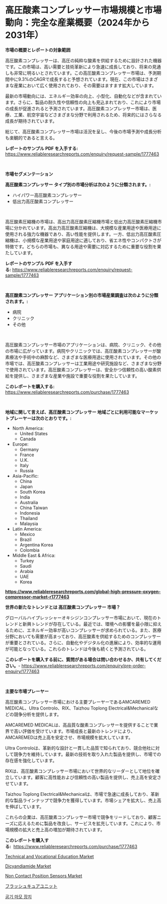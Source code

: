 <p><h1>高圧酸素コンプレッサー市場規模と市場動向：完全な産業概要（2024年から2031年）</h1></p><p><strong>市場の概要とレポートの対象範囲</strong></p>
<p><p>高圧酸素コンプレッサーは、高圧の純粋な酸素を供給するために設計された機器です。この市場は、高い需要と技術革新により急速に成長しており、将来の見通しも非常に明るいとされています。この高圧酸素コンプレッサー市場は、予測期間中に9.3%のCAGRで成長すると予想されています。現在、この市場はさまざまな産業において広く使用されており、その需要はますます拡大しています。</p><p>最新の市場動向には、エネルギー効率の向上、小型化、自動化などが含まれています。さらに、製品の耐久性や信頼性の向上も見込まれており、これにより市場の成長が促進されると予測されています。高圧酸素コンプレッサー市場は、医療、工業、航空宇宙などさまざまな分野で利用されるため、将来的にはさらなる成長が期待されています。</p><p>総じて、高圧酸素コンプレッサー市場は活況を呈し、今後の市場予測や成長分析も楽観的であると言える。</p></p>
<p><strong>レポートのサンプル PDF を入手する:</strong> <a href="https://www.reliableresearchreports.com/enquiry/request-sample/1777463">https://www.reliableresearchreports.com/enquiry/request-sample/1777463</a></p>
<p>&nbsp;</p>
<p><strong>市場セグメンテーション</strong></p>
<p><strong>高圧酸素コンプレッサー タイプ別の市場分析は次のように分類されます。:</strong></p>
<p><ul><li>ハイパワー高圧酸素コンプレッサー</li><li>低出力高圧酸素コンプレッサー</li></ul></p>
<p>&nbsp;</p>
<p><p>高圧酸素圧縮機の市場は、高出力高圧酸素圧縮機市場と低出力高圧酸素圧縮機市場に分かれています。高出力高圧酸素圧縮機は、大規模な産業用途や医療用途に使用される強力な機器であり、高い性能を提供します。一方、低出力高圧酸素圧縮機は、小規模な産業用途や家庭用途に適しており、省エネ性やコンパクトさが特徴です。どちらの市場も、異なる用途や需要に対応するために重要な役割を果たしています。</p></p>
<p><strong>レポートのサンプル PDF を入手する:</strong>&nbsp;<a href="https://www.reliableresearchreports.com/enquiry/request-sample/1777463">https://www.reliableresearchreports.com/enquiry/request-sample/1777463</a></p>
<p>&nbsp;</p>
<p><strong> 高圧酸素コンプレッサー アプリケーション別の市場産業調査は次のように分類されます。:</strong></p>
<p><ul><li>病院</li><li>クリニック</li><li>その他</li></ul></p>
<p>&nbsp;</p>
<p><p>高圧酸素コンプレッサー市場のアプリケーションは、病院、クリニック、その他の市場に広がっています。病院やクリニックでは、高圧酸素コンプレッサーが酸素療法や手術中の麻酔など、さまざまな医療用途に使用されています。その他の市場では、高圧酸素コンプレッサーは工業用途や研究施設など、さまざまな分野で使用されています。高圧酸素コンプレッサーは、安全かつ信頼性の高い酸素供給を提供し、さまざまな産業や施設で重要な役割を果たしています。</p></p>
<p><strong>このレポートを購入する:</strong>&nbsp; <a href="https://www.reliableresearchreports.com/purchase/1777463">https://www.reliableresearchreports.com/purchase/1777463</a></p>
<p>&nbsp;</p>
<p><strong>地域に関して言えば、高圧酸素コンプレッサー 地域ごとに利用可能なマーケットプレーヤーは次のとおりです。:</strong></p>
<p><ul>
    <li>
        North America:
        <ul>
            <li>United States</li>
            <li>Canada</li>
        </ul>
    </li>
    <li>
        Europe:
        <ul>
            <li>Germany</li>
            <li>France</li>
            <li>U.K.</li>
            <li>Italy</li>
            <li>Russia</li>
        </ul>
    </li>
    <li>
        Asia-Pacific:
        <ul>
            <li>China</li>
            <li>Japan</li>
            <li>South Korea</li>
            <li>India</li>
            <li>Australia</li>
            <li>China Taiwan</li>
            <li>Indonesia</li>
            <li>Thailand</li>
            <li>Malaysia</li>
        </ul>
    </li>
    <li>
        Latin America:
        <ul>
            <li>Mexico</li>
            <li>Brazil</li>
            <li>Argentina Korea</li>
            <li>Colombia</li>
        </ul>
    </li>
    <li>
        Middle East & Africa:
        <ul>
            <li>Turkey</li>
            <li>Saudi</li>
            <li>Arabia</li>
            <li>UAE</li>
            <li>Korea</li>
        </ul>
    </li>
    </ul></p>
<p><strong><a href="https://www.reliableresearchreports.com/global-high-pressure-oxygen-compressor-market-r1777463">https://www.reliableresearchreports.com/global-high-pressure-oxygen-compressor-market-r1777463</a></strong>&nbsp;</p>
<p><strong>世界の新たなトレンドとは 高圧酸素コンプレッサー 市場？</strong></p>
<p><p>グローバルハイプレッシャーオキシジンコンプレッサー市場において、現在のトレンドと新興トレンドが存在している。最近では、環境への影響を最小限に抑えるために、エネルギー効率が高いコンプレッサーが求められている。また、医療分野においても需要が高まっており、高圧酸素を供給するためのコンプレッサーが重要とされている。さらに、自動化やデジタル化の進展により、効率的な運用が可能となっている。これらのトレンドは今後も続くと予測されている。</p></p>
<p><strong>このレポートを購入する前に、質問がある場合は問い合わせるか、共有してください。</strong>- <a href="https://www.reliableresearchreports.com/enquiry/pre-order-enquiry/1777463">https://www.reliableresearchreports.com/enquiry/pre-order-enquiry/1777463</a></p>
<p>&nbsp;</p>
<p><strong>主要な市場プレーヤー</strong></p>
<p><p>高圧酸素コンプレッサー市場における主要プレーヤーであるAMCAREMED MEDICAL、Ultra Controlo、RIX、Taizhou Toplong Electrical&Mechanicalなどの競争分析を提供します。</p><p>AMCAREMED MEDICALは、高品質な酸素コンプレッサーを提供することで業界で高い評価を受けています。市場成長と最新のトレンドにより、AMCAREMEDは売上高を安定させ、市場規模を拡大しています。</p><p>Ultra Controloは、革新的な設計と一貫した品質で知られており、競合他社に対して競争力を維持しています。最新の技術を取り入れた製品を提供し、市場での存在感を強化しています。</p><p>RIXは、高圧酸素コンプレッサー市場において世界的なリーダーとして地位を確立しています。顧客に高性能および信頼性の高い製品を提供し、売上高を安定させています。</p><p>Taizhou Toplong Electrical&Mechanicalは、市場で急速に成長しており、革新的な製品ラインナップで競争力を獲得しています。市場シェアを拡大し、売上高を伸ばしています。</p><p>これらの企業は、高圧酸素コンプレッサー市場で競争をリードしており、顧客ニーズに応えるために製品を改良し、サービスを拡充しています。これにより、市場規模の拡大と売上高の増加が期待されています。</p></p>
<p><strong>このレポートを購入する:</strong>&nbsp;&nbsp;<a href="https://www.reliableresearchreports.com/purchase/1777463">https://www.reliableresearchreports.com/purchase/1777463</a></p>
<p><p><a href="https://github.com/gulaimolin/Market-Research-Report-List-4/blob/main/technical-and-vocational-education-market.md">Technical and Vocational Education Market</a></p><p><a href="https://issuu.com/reportprime-2/docs/dicyandiamide-market-size-2030.pptx">Dicyandiamide Market</a></p><p><a href="https://military-diascia-e68.notion.site/Non-Contact-Position-Sensors-Market-Analysis-and-Sze-Forecasted-for-period-from-2024-to-2031-5d9b0b90965847b2bcec52a6ec1fc32b">Non Contact Position Sensors Market</a></p><p><a href="https://medium.com/@candiceveum_27405/%E3%83%95%E3%83%A9%E3%83%83%E3%82%B7%E3%83%A5%E6%B2%BB%E7%99%82%E3%83%A6%E3%83%8B%E3%83%83%E3%83%88%E5%B8%82%E5%A0%B4%E3%81%AE%E8%A6%8F%E6%A8%A1-cagr-%E5%8B%95%E5%90%91-2024%E5%B9%B4-2030%E5%B9%B4-c3022a9640dc">フラッシュキュアユニット</a></p><p><a href="https://github.com/Madalyell456456/Market-Research-Report-List-1/blob/main/408367823633.md">공기 마모 장치</a></p></p>